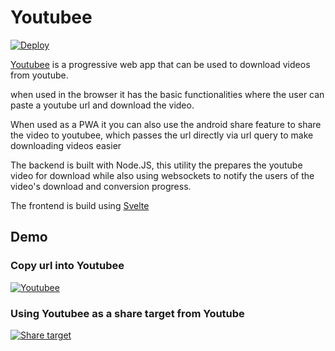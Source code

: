 # Youtubee

[![Deploy](https://github.com/SamJessep/Youtubee/actions/workflows/main.yml/badge.svg)](https://github.com/SamJessep/Youtubee/actions/workflows/main.yml)

[Youtubee](https://youtubee.tk/) is a progressive web app that can be used to download videos from youtube.

when used in the browser it has the basic functionalities where the user can paste a youtube url and download the video.

When used as a PWA it you can also use the android share feature to share the video to youtubee, which passes the url directly via url query to make downloading videos easier

The backend is built with Node.JS, this utility the prepares the youtube video for download while also using websockets to notify the users of the video's download and conversion progress.

The frontend is build using [Svelte](https://svelte.dev/)

## Demo

### Copy url into Youtubee
[![Youtubee](https://user-images.githubusercontent.com/45475939/124421048-c55d2600-ddb4-11eb-8996-b810af998076.gif)](https://youtubee.tk/)

### Using Youtubee as a share target from Youtube
[![Share target](https://user-images.githubusercontent.com/45475939/126238763-0683e6ee-6799-4288-8e59-9822a128afb3.gif)](https://youtubee.tk/)
